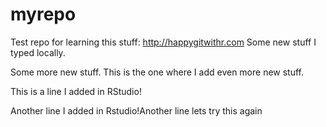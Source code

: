 # myrepo
Test repo for learning this stuff: http://happygitwithr.com
Some new stuff I typed locally.

Some more new stuff.
This is the one where I add even more new stuff.

This is a line I added in RStudio!

Another line I added in Rstudio!Another line
lets try this again
